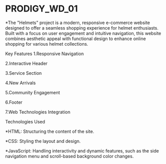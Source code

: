 # PRODIGY_WD_01


*The "Helmets" project is a modern, responsive e-commerce website designed to offer a seamless shopping experience for helmet enthusiasts. Built with a focus on user engagement and intuitive navigation, this website combines aesthetic appeal with functional design to enhance online shopping for various helmet collections.

Key Features
1.Responsive Navigation


2.Interactive Header


3.Service Section


4.New Arrivals


5.Community Engagement


6.Footer


7.Web Technologies Integration

Technologies Used


*HTML: Structuring the content of the site.

*CSS: Styling the layout and design.

*JavaScript: Handling interactivity and dynamic features, such as the side navigation menu and scroll-based background color changes.

